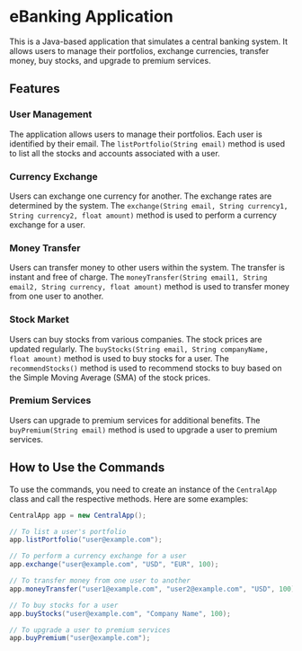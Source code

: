 # eBanking Application

This is a Java-based application that simulates a central banking system. It allows users to manage their portfolios, exchange currencies, transfer money, buy stocks, and upgrade to premium services.

## Features

### User Management
The application allows users to manage their portfolios. Each user is identified by their email. The `listPortfolio(String email)` method is used to list all the stocks and accounts associated with a user.

### Currency Exchange
Users can exchange one currency for another. The exchange rates are determined by the system. The `exchange(String email, String currency1, String currency2, float amount)` method is used to perform a currency exchange for a user.

### Money Transfer
Users can transfer money to other users within the system. The transfer is instant and free of charge. The `moneyTransfer(String email1, String email2, String currency, float amount)` method is used to transfer money from one user to another.

### Stock Market
Users can buy stocks from various companies. The stock prices are updated regularly. The `buyStocks(String email, String companyName, float amount)` method is used to buy stocks for a user. The `recommendStocks()` method is used to recommend stocks to buy based on the Simple Moving Average (SMA) of the stock prices.

### Premium Services
Users can upgrade to premium services for additional benefits. The `buyPremium(String email)` method is used to upgrade a user to premium services.

## How to Use the Commands

To use the commands, you need to create an instance of the `CentralApp` class and call the respective methods. Here are some examples:

```java
CentralApp app = new CentralApp();

// To list a user's portfolio
app.listPortfolio("user@example.com");

// To perform a currency exchange for a user
app.exchange("user@example.com", "USD", "EUR", 100);

// To transfer money from one user to another
app.moneyTransfer("user1@example.com", "user2@example.com", "USD", 100);

// To buy stocks for a user
app.buyStocks("user@example.com", "Company Name", 100);

// To upgrade a user to premium services
app.buyPremium("user@example.com");
